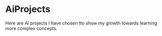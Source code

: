 # AiProjects
Here are AI projects I have chosen tto show my growth towards learning more complex concepts. 
